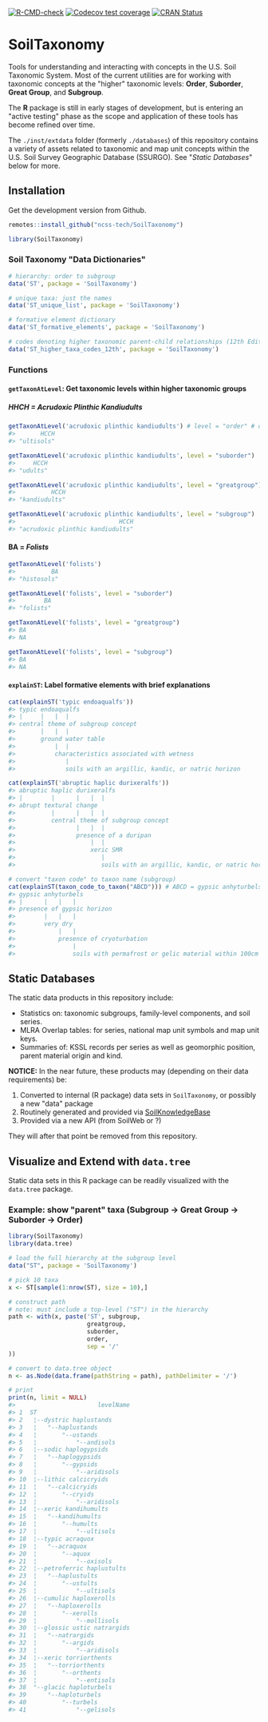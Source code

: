 <!-- badges: start -->
[![R-CMD-check](https://github.com/ncss-tech/SoilTaxonomy/workflows/R-CMD-check/badge.svg)](https://github.com/ncss-tech/SoilTaxonomy/actions)
[![Codecov test coverage](https://codecov.io/gh/ncss-tech/SoilTaxonomy/branch/master/graph/badge.svg)](https://codecov.io/gh/ncss-tech/SoilTaxonomy?branch=master)
[![CRAN Status](https://www.r-pkg.org/badges/version-last-release/SoilTaxonomy)](https://cran.r-project.org/package=SoilTaxonomy)
<!-- badges: end -->

# SoilTaxonomy

Tools for understanding and interacting with concepts in the U.S. Soil Taxonomic System. Most of the current utilities are for working with taxonomic concepts at the "higher" taxonomic levels: **Order**, **Suborder**, **Great Group**, and **Subgroup**. 

The **R** package is still in early stages of development, but is entering an "active testing" phase as the scope and application of these tools has become refined over time.

The `./inst/extdata` folder (formerly `./databases`) of this repository contains a variety of assets related to taxonomic and map unit concepts within the U.S. Soil Survey Geographic Database (SSURGO). See "_Static Databases_" below for more.

## Installation

Get the development version from Github. 

```r
remotes::install_github("ncss-tech/SoilTaxonomy")
```

``` r
library(SoilTaxonomy)
```

### Soil Taxonomy "Data Dictionaries" 

``` r
# hierarchy: order to subgroup
data('ST', package = 'SoilTaxonomy')

# unique taxa: just the names
data('ST_unique_list', package = 'SoilTaxonomy')

# formative element dictionary
data('ST_formative_elements', package = 'SoilTaxonomy')

# codes denoting higher taxonomic parent-child relationships (12th Edition Keys to Soil Taxonomy)
data('ST_higher_taxa_codes_12th', package = 'SoilTaxonomy')
```

### Functions

#### `getTaxonAtLevel`: Get taxonomic levels within higher taxonomic groups

##### HHCH = _Acrudoxic Plinthic Kandiudults_

``` r
getTaxonAtLevel('acrudoxic plinthic kandiudults') # level = "order" # default
#>       HCCH 
#> "ultisols"

getTaxonAtLevel('acrudoxic plinthic kandiudults', level = "suborder")
#>     HCCH 
#> "udults"

getTaxonAtLevel('acrudoxic plinthic kandiudults', level = "greatgroup")
#>          HCCH 
#> "kandiudults"

getTaxonAtLevel('acrudoxic plinthic kandiudults', level = "subgroup")
#>                             HCCH 
#> "acrudoxic plinthic kandiudults"
```

#### BA = _Folists_

```r
getTaxonAtLevel('folists')
#>          BA 
#> "histosols"

getTaxonAtLevel('folists', level = "suborder")
#>        BA 
#> "folists"

getTaxonAtLevel('folists', level = "greatgroup")
#> BA 
#> NA 

getTaxonAtLevel('folists', level = "subgroup")
#> BA 
#> NA 

```

#### `explainST`: Label formative elements with brief explanations

``` r
cat(explainST('typic endoaqualfs'))
#> typic endoaqualfs
#> |     |   |  |                                                                                      
#> central theme of subgroup concept                                                                   
#>       |   |  |                                                                                      
#>       ground water table                                                                            
#>           |  |                                                                                      
#>           characteristics associated with wetness                                                   
#>              |                                                                                      
#>              soils with an argillic, kandic, or natric horizon

cat(explainST('abruptic haplic durixeralfs'))
#> abruptic haplic durixeralfs
#> |        |      |   |  |                                                                            
#> abrupt textural change                                                                              
#>          |      |   |  |                                                                            
#>          central theme of subgroup concept                                                          
#>                 |   |  |                                                                            
#>                 presence of a duripan                                                               
#>                     |  |                                                                            
#>                     xeric SMR                                                                       
#>                        |                                                                            
#>                        soils with an argillic, kandic, or natric horizon    

# convert "taxon code" to taxon name (subgroup)
cat(explainST(taxon_code_to_taxon("ABCD"))) # ABCD = gypsic anhyturbels
#> gypsic anhyturbels
#> |      |   |   |                                                                                    
#> presence of gypsic horizon                                                                          
#>        |   |   |                                                                                    
#>        very dry                                                                                     
#>            |   |                                                                                    
#>            presence of cryoturbation                                                                
#>                |                                                                                    
#>                soils with permafrost or gelic material within 100cm
```

## Static Databases

The static data products in this repository include: 

 - Statistics on: taxonomic subgroups, family-level components, and soil series. 
 - MLRA Overlap tables: for series, national map unit symbols and map unit keys. 
 - Summaries of: KSSL records per series as well as geomorphic position, parent material origin and kind.
 
**NOTICE:** In the near future, these products may (depending on their data requirements) be:

 1. Converted to internal (R package) data sets in `SoilTaxonomy`, or possibly a new "data" package
 2. Routinely generated and provided via [SoilKnowledgeBase](https://github.com/ncss-tech/SoilKnowledgeBase) 
 3. Provided via a new API (from SoilWeb or ?)

They will after that point be removed from this repository.

## Visualize and Extend with `data.tree`

Static data sets in this R package can be readily visualized with the `data.tree` package.


### Example: show "parent" taxa (Subgroup -> Great Group -> Suborder -> Order)

``` r
library(SoilTaxonomy)
library(data.tree)

# load the full hierarchy at the subgroup level
data("ST", package = 'SoilTaxonomy')

# pick 10 taxa
x <- ST[sample(1:nrow(ST), size = 10),]

# construct path
# note: must include a top-level ("ST") in the hierarchy
path <- with(x, paste('ST', subgroup,
                      greatgroup,
                      suborder,
                      order,
                      sep = '/'
))

# convert to data.tree object
n <- as.Node(data.frame(pathString = path), pathDelimiter = '/')

# print
print(n, limit = NULL)
#>                       levelName
#> 1  ST                          
#> 2   ¦--dystric haplustands     
#> 3   ¦   °--haplustands         
#> 4   ¦       °--ustands         
#> 5   ¦           °--andisols    
#> 6   ¦--sodic haplogypsids      
#> 7   ¦   °--haplogypsids        
#> 8   ¦       °--gypsids         
#> 9   ¦           °--aridisols   
#> 10  ¦--lithic calcicryids      
#> 11  ¦   °--calcicryids         
#> 12  ¦       °--cryids          
#> 13  ¦           °--aridisols   
#> 14  ¦--xeric kandihumults      
#> 15  ¦   °--kandihumults        
#> 16  ¦       °--humults         
#> 17  ¦           °--ultisols    
#> 18  ¦--typic acraquox          
#> 19  ¦   °--acraquox            
#> 20  ¦       °--aquox           
#> 21  ¦           °--oxisols     
#> 22  ¦--petroferric haplustults 
#> 23  ¦   °--haplustults         
#> 24  ¦       °--ustults         
#> 25  ¦           °--ultisols    
#> 26  ¦--cumulic haploxerolls    
#> 27  ¦   °--haploxerolls        
#> 28  ¦       °--xerolls         
#> 29  ¦           °--mollisols   
#> 30  ¦--glossic ustic natrargids
#> 31  ¦   °--natrargids          
#> 32  ¦       °--argids          
#> 33  ¦           °--aridisols   
#> 34  ¦--xeric torriorthents     
#> 35  ¦   °--torriorthents       
#> 36  ¦       °--orthents        
#> 37  ¦           °--entisols    
#> 38  °--glacic haploturbels     
#> 39      °--haploturbels        
#> 40          °--turbels         
#> 41              °--gelisols
```

